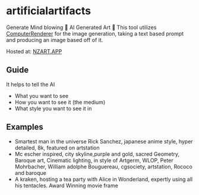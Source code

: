 # artificialartifacts

Generate Mind blowing 🤯 AI Generated Art 🎨
This tool utilizes [ComputerRenderer](https://computerender.com/) for the image generation,
taking a text based prompt and producing an image based off of it.

Hosted at:  [NZART.APP](https://nzart.app/)

## Guide
It helps to tell the AI
- What you want to see
- How you want to see it (the medium)
- What style you want to see it in

## Examples
- Smartest man in the universe Rick Sanchez, japanese anime style, hyper detailed, 8k, featured on artstation
- Mc escher inspired, city skyline,purple and gold, sacred Geometry, Baroque art, Cinematic lighting, in style of Artgerm, WLOP, Peter Mohrbacher, William adolphe Bouguereau, cgsociety, artstation, Rococo and baroque
- A kraken, hosting a tea party with Alice in Wonderland, expertly using all his tentacles. Award Winning movie frame
